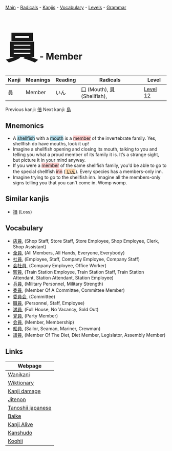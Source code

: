 <style> bigfont {font-size: 100px}</style>
[Main](../index.md) -
[Radicals](../radicals.md) -
[Kanjis](../kanjis.md) -
[Vocabulary](../vocabulary.md) -
[Levels](../levels.md) -
[Grammar](../grammar.md)
# <bigfont> 員</bigfont> - Member 

| Kanji | Meanings | Reading | Radicals | Level |
| --- | --- | --- | --- | --- |
| 員 | Member | いん | [口](../radicals/口.md) (Mouth), [貝](../radicals/貝.md) (Shellfish),  | [Level 12](../levels/wk_level12.md) |

Previous kanji: [倍](倍.md) Next kanji: [島](島.md) 

## Mnemonics
 * A <span style="background-color:#ADD8E6"> shellfish</span> with a <span style="background-color:#ADD8E6"> mouth</span> is a <span style="background-color:#ffcccb"> member</span> of the invertebrate family. Yes, shellfish do have mouths, look it up!
* Imagine a shellfish opening and closing its mouth, talking to you and telling you what a proud member of its family it is. It’s a strange sight, but picture it in your mind anyway.
* If you were a <span style="background-color:#ffcccb"> member</span> of the same shellfish family, you'd be able to go to the special shellfish <span style="background-color:#ffcccb"> inn</span> (<span style="background-color:#fed8b1"> [いん](https://jisho.org/search/いん)</span>). Every species has a members-only inn.
* Imagine trying to go to the shellfish inn. Imagine all the members-only signs telling you that you can't come in. Womp womp.


## Similar kanjis
 * [損](損.md) (Loss)


## Vocabulary
 * [店員](../vocabulary/員.md), (Shop Staff, Store Staff, Store Employee, Shop Employee, Clerk, Shop Assistant)
* [全員](../vocabulary/員.md), (All Members, All Hands, Everyone, Everybody)
* [社員](../vocabulary/員.md), (Employee, Staff, Company Employee, Company Staff)
* [会社員](../vocabulary/員.md), (Company Employee, Office Worker)
* [駅員](../vocabulary/員.md), (Train Station Employee, Train Station Staff, Train Station Attendant, Station Attendant, Station Employee)
* [兵員](../vocabulary/員.md), (Military Personnel, Military Strength)
* [委員](../vocabulary/員.md), (Member Of A Committee, Committee Member)
* [委員会](../vocabulary/員.md), (Committee)
* [職員](../vocabulary/員.md), (Personnel, Staff, Employee)
* [満員](../vocabulary/員.md), (Full House, No Vacancy, Sold Out)
* [党員](../vocabulary/員.md), (Party Member)
* [会員](../vocabulary/員.md), (Member, Membership)
* [船員](../vocabulary/員.md), (Sailor, Seaman, Mariner, Crewman)
* [議員](../vocabulary/員.md), (Member Of The Diet, Diet Member, Legislator, Assembly Member)



## Links 

| Webpage |
| --- |
| [Wanikani          ](https://www.wanikani.com/kanji/員) |
| [Wiktionary        ](https://en.wiktionary.org/wiki/員) |
| [Kanji damage      ](http://www.kanjidamage.com/kanji/search?utf8=✓&q=員) |
| [Jitenon           ](https://jitenon.com/kanji/員) |
| [Tanoshii japanese ](https://www.tanoshiijapanese.com/dictionary/kanji.cfm?k=員) |
| [Baike             ](https://baike.baidu.com/item/員) |
| [Kanji Alive       ](https://app.kanjialive.com/員) |
| [Kanshudo          ](https://www.kanshudo.com/searchmn?q=員) |
| [Koohii            ](https://kanji.koohii.com/study/kanji/員) |
